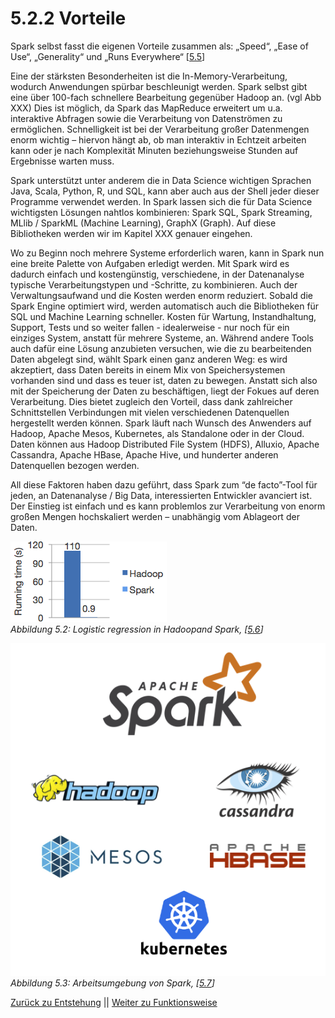 # 5.2.2 Vorteile

Spark selbst fasst die eigenen Vorteile zusammen als: „Speed“, „Ease of Use“, „Generality“ und „Runs Everywhere“ [[5.5](https://spark.apache.org/)]

Eine der stärksten Besonderheiten ist die In-Memory-Verarbeitung, wodurch Anwendungen spürbar beschleunigt werden. Spark selbst gibt eine über 100-fach schnellere Bearbeitung gegenüber Hadoop an. (vgl Abb XXX) Dies ist möglich, da Spark das MapReduce erweitert um u.a. interaktive Abfragen sowie die Verarbeitung von Datenströmen zu ermöglichen. Schnelligkeit ist bei der Verarbeitung großer Datenmengen enorm wichtig – hiervon hängt ab, ob man interaktiv in Echtzeit arbeiten kann oder je nach Komplexität Minuten beziehungsweise Stunden auf Ergebnisse warten muss.

Spark unterstützt unter anderem die in Data Science wichtigen Sprachen Java, Scala, Python, R, und SQL, kann aber auch  aus der Shell jeder dieser Programme verwendet werden.
In Spark lassen sich die für Data Science wichtigsten Lösungen nahtlos kombinieren: Spark SQL, Spark Streaming, MLlib / SparkML (Machine Learning), GraphX (Graph). Auf diese Bibliotheken werden wir im Kapitel XXX genauer eingehen.

Wo zu Beginn noch mehrere Systeme erforderlich waren, kann in Spark nun eine breite Palette von Aufgaben erledigt werden. Mit Spark wird es dadurch einfach und kostengünstig, verschiedene, in der Datenanalyse typische Verarbeitungstypen und -Schritte, zu kombinieren. Auch der Verwaltungsaufwand und die Kosten werden enorm reduziert. Sobald die Spark Engine optimiert wird, werden automatisch auch die Bibliotheken für SQL und Machine Learning schneller. Kosten für Wartung, Instandhaltung, Support, Tests und so weiter fallen - idealerweise - nur noch für ein einziges System, anstatt für mehrere Systeme, an.
Während andere Tools auch dafür eine Lösung anzubieten versuchen, wie die zu bearbeitenden Daten abgelegt sind, wählt Spark einen ganz anderen Weg: es wird akzeptiert, dass Daten bereits in einem Mix von Speichersystemen vorhanden sind und dass es teuer ist, daten zu bewegen. Anstatt sich also mit der Speicherung der Daten zu beschäftigen, liegt der Fokues auf deren Verarbeitung. Dies bietet zugleich den Vorteil, dass dank zahlreicher Schnittstellen Verbindungen mit vielen verschiedenen Datenquellen hergestellt werden können. Spark läuft nach Wunsch des Anwenders auf Hadoop, Apache Mesos, Kubernetes, als Standalone oder in der Cloud. Daten können aus Hadoop Distributed File System (HDFS), Alluxio, Apache Cassandra, Apache HBase, Apache Hive, und hunderter anderen Datenquellen bezogen werden.

All diese Faktoren haben dazu geführt, dass Spark zum “de facto”-Tool für jeden, an Datenanalyse / Big Data, interessierten Entwickler avanciert ist. Der Einstieg ist einfach und es kann problemlos zur Verarbeitung von enorm großen Mengen hochskaliert werden – unabhängig vom Ablageort der Daten.

![Logistic regression in Hadoopand Spark](../images/5_6.png)<br>
*Abbildung 5.2: Logistic regression in Hadoopand Spark, [[5.6](https://spark.apache.org/)]*

![Arbeitsumgebung von Spark](../images/5_7.png)<br>
*Abbildung 5.3: Arbeitsumgebung von Spark, [[5.7](https://spark.apache.org/)]*

[Zurück zu Entstehung](./5_2_1_Entstehung.md) || [Weiter zu Funktionsweise](./5_2_3_Funktionsweise.md)
